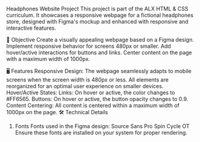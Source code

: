 Headphones Website Project
This project is part of the ALX HTML & CSS curriculum. It showcases a responsive webpage for a fictional headphones store, designed with Figma's mockup and enhanced with responsive and interactive features.

🎯 Objective
Create a visually appealing webpage based on a Figma design. Implement responsive behavior for screens 480px or smaller. Add hover/active interactions for buttons and links. Center content on the page with a maximum width of 1000px.

🖥️ Features
Responsive Design:
The webpage seamlessly adapts to mobile screens when the screen width is 480px or less.
All elements are reorganized for an optimal user experience on smaller devices.
Hover/Active States:
Links: On hover or active, the color changes to #FF6565.
Buttons: On hover or active, the button opacity changes to 0.9.
Content Centering:
All content is centered within a maximum width of 1000px on the page.
🛠️ Technical Details
1. Fonts
Fonts used in the Figma design:
Source Sans Pro
Spin Cycle OT
Ensure these fonts are installed on your system for proper rendering.